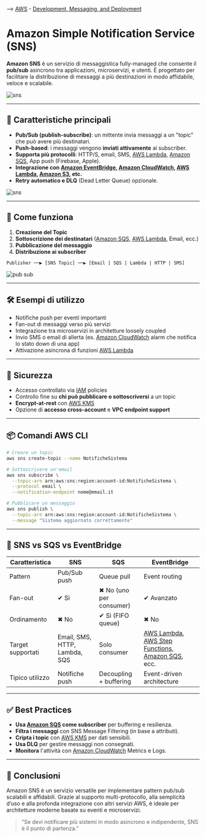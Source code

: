 --> [AWS](AWS.md)  -  [Development, Messaging, and Deployment](Development-Messaging-and-Deployment.md)
# Amazon Simple Notification Service (SNS)

**Amazon SNS** è un servizio di messaggistica fully-managed che consente il **pub/sub** asincrono tra applicazioni, microservizi, e utenti. È progettato per facilitare la distribuzione di messaggi a più destinazioni in modo affidabile, veloce e scalabile.

![sns](sns.png)

---

## 🧩 Caratteristiche principali

- **Pub/Sub (publish-subscribe)**: un mittente invia messaggi a un "topic" che può avere più destinatari.
- **Push-based**: i messaggi vengono **inviati attivamente** ai subscriber.
- **Supporta più protocolli**: HTTP/S, email, SMS, [AWS Lambda](AWS-Lambda.md), [Amazon SQS](Amazon-SQS.md), App push (Firebase, Apple).
- **Integrazione con [Amazon EventBridge](Amazon-EventBridge.md), [Amazon CloudWatch](Amazon-CloudWatch.md), [AWS Lambda](AWS-Lambda.md), [Amazon S3](Amazon-S3.md), etc.**
- **Retry automatico e DLQ** (Dead Letter Queue) opzionale.

![sns](sns-complete.png)

---

## 🔁 Come funziona

1. **Creazione del Topic**
2. **Sottoscrizione dei destinatari** ([Amazon SQS](Amazon-SQS.md), [AWS Lambda](AWS-Lambda.md), Email, ecc.)
3. **Pubblicazione del messaggio**
4. **Distribuzione ai subscriber**

```plaintext
Publisher ──▶ [SNS Topic] ──▶ [Email | SQS | Lambda | HTTP | SMS]
```

![pub sub](pub-sub.png)

---

## 🛠️ Esempi di utilizzo

- Notifiche push per eventi importanti
- Fan-out di messaggi verso più servizi
- Integrazione tra microservizi in architetture loosely coupled
- Invio SMS o email di allerta (es. [Amazon CloudWatch](Amazon-CloudWatch.md) alarm che notifica lo stato down di una app)
- Attivazione asincrona di funzioni [AWS Lambda](AWS-Lambda.md)

---

## 🔐 Sicurezza

- Accesso controllato via [IAM](AWS-IAM.md) policies
- Controllo fine su **chi può pubblicare o sottoscriversi** a un topic
- **Encrypt-at-rest** con [AWS KMS](AWS-KMS.md)
- Opzione di **accesso cross-account** e **VPC endpoint support**

---

## 📦 Comandi AWS CLI

```bash
# Creare un topic
aws sns create-topic --name NotificheSistema

# Sottoscrivere un'email
aws sns subscribe \
  --topic-arn arn:aws:sns:region:account-id:NotificheSistema \
  --protocol email \
  --notification-endpoint nome@email.it

# Pubblicare un messaggio
aws sns publish \
  --topic-arn arn:aws:sns:region:account-id:NotificheSistema \
  --message "Sistema aggiornato correttamente"
```

---

## 🔄 SNS vs SQS vs EventBridge

| Caratteristica        | SNS                          | SQS                            | EventBridge                    |
|-----------------------|------------------------------|--------------------------------|--------------------------------|
| Pattern               | Pub/Sub push                 | Queue pull                     | Event routing                  |
| Fan-out               | ✔ Sì                         | ✖ No (uno per consumer)        | ✔ Avanzato                     |
| Ordinamento           | ✖ No                         | ✔ Sì (FIFO queue)              | ✖ No                           |
| Target supportati     | Email, SMS, HTTP, Lambda, SQS| Solo consumer                  | [AWS Lambda](AWS-Lambda.md), [AWS Step Functions](AWS-Step-Functions.md), [Amazon SQS](Amazon-SQS.md), ecc.      |
| Tipico utilizzo       | Notifiche push               | Decoupling + buffering         | Event-driven architecture      |

---

## ✅ Best Practices

- **Usa [Amazon SQS](Amazon-SQS.md) come subscriber** per buffering e resilienza.
- **Filtra i messaggi** con SNS Message Filtering (in base a attributi).
- **Cripta i topic** con [AWS KMS](AWS-KMS.md) per dati sensibili.
- **Usa DLQ** per gestire messaggi non consegnati.
- **Monitora** l'attività con [Amazon CloudWatch](Amazon-CloudWatch.md) Metrics e Logs.

---

## 📌 Conclusioni

Amazon SNS è un servizio versatile per implementare pattern pub/sub scalabili e affidabili. Grazie al supporto multi-protocollo, alla semplicità d’uso e alla profonda integrazione con altri servizi AWS, è ideale per architetture moderne basate su eventi e microservizi.

> “Se devi notificare più sistemi in modo asincrono e indipendente, SNS è il punto di partenza.”
